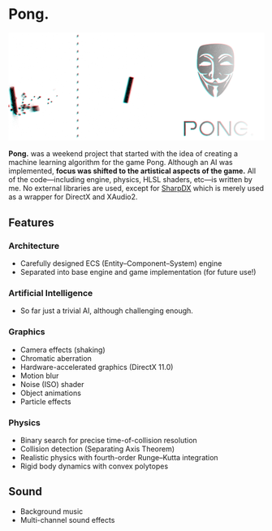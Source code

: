 # Pong.

![Pong.](images/Pong-888x376.png "Pong.")

**Pong.** was a weekend project that started with the idea of creating a machine learning algorithm for the game Pong. Although an AI was implemented, **focus was shifted to the artistical aspects of the game.** All of the code—including engine, physics, HLSL shaders, etc—is written by me. No external libraries are used, except for [SharpDX](http://sharpdx.org/) which is merely used as a wrapper for DirectX and XAudio2.

## Features

### Architecture
* Carefully designed ECS (Entity–Component–System) engine
* Separated into base engine and game implementation (for future use!)

### Artificial Intelligence
* So far just a trivial AI, although challenging enough.

### Graphics
* Camera effects (shaking)
* Chromatic aberration
* Hardware-accelerated graphics (DirectX 11.0)
* Motion blur
* Noise (ISO) shader
* Object animations
* Particle effects

### Physics
* Binary search for precise time-of-collision resolution
* Collision detection (Separating Axis Theorem)
* Realistic physics with fourth-order Runge–Kutta integration
* Rigid body dynamics with convex polytopes

## Sound
* Background music
* Multi-channel sound effects
